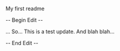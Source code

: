 My first readme

-- Begin Edit --

...
So... This is a test update. And blah blah...

-- End Edit --
